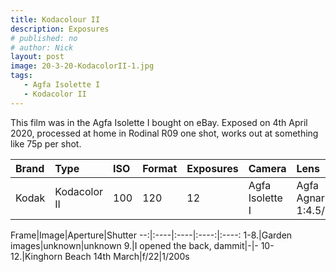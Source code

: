 ```yaml
---
title: Kodacolour II
description: Exposures
# published: no
# author: Nick
layout: post
image: 20-3-20-KodacolorII-1.jpg
tags:
   - Agfa Isolette I
   - Kodacolor II
---
```

This film was in the Agfa Isolette I bought on eBay. Exposed on 4th April 2020, processed at home in Rodinal R09 one shot, works out at something like 75p per shot.

Brand|Type|ISO|Format|Exposures|Camera|Lens
:----|:---|:--|:-----|:--------|:-----|:----
Kodak|Kodacolor II|100|120|12|Agfa Isolette I|Agfa Agnar 1:4.5/85

Frame|Image|Aperture|Shutter
--:|:----|:----|:----:|:----:
1-8.|Garden images|unknown|unknown
9.|I opened the back, dammit|-|-
10-12.|Kinghorn Beach 14th March|f/22|1/200s 